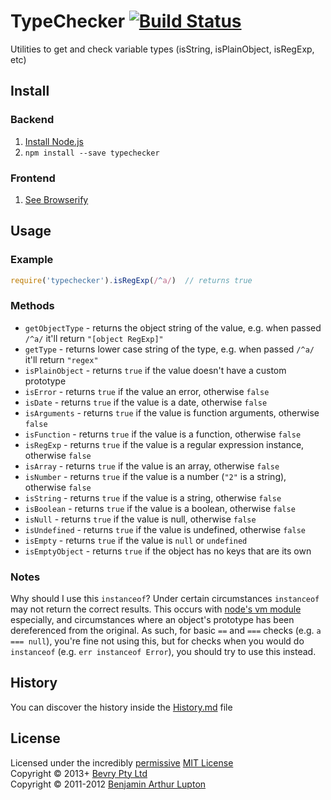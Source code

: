 # TypeChecker [![Build Status](https://secure.travis-ci.org/bevry/typechecker.png?branch=master)](http://travis-ci.org/bevry/typechecker)
Utilities to get and check variable types (isString, isPlainObject, isRegExp, etc)



## Install

### Backend

1. [Install Node.js](http://bevry.me/node/install)
2. `npm install --save typechecker`

### Frontend

1. [See Browserify](http://browserify.org/)



## Usage

### Example

``` javascript
require('typechecker').isRegExp(/^a/)  // returns true
```

### Methods

- `getObjectType` - returns the object string of the value, e.g. when passed `/^a/` it'll return `"[object RegExp]"`
- `getType` - returns lower case string of the type, e.g. when passed `/^a/` it'll return `"regex"`
- `isPlainObject` - returns `true` if the value doesn't have a custom prototype
- `isError` - returns `true` if the value an error, otherwise `false`
- `isDate` - returns `true` if the value is a date, otherwise `false`
- `isArguments` - returns `true` if the value is function arguments, otherwise `false`
- `isFunction` - returns `true` if the value is a function, otherwise `false`
- `isRegExp` - returns `true` if the value is a regular expression instance, otherwise `false`
- `isArray` - returns `true` if the value is an array, otherwise `false`
- `isNumber` - returns `true` if the value is a number (`"2"` is a string), otherwise `false`
- `isString` - returns `true` if the value is a string, otherwise `false`
- `isBoolean` - returns `true` if the value is a boolean, otherwise `false`
- `isNull` - returns `true` if the value is null, otherwise `false`
- `isUndefined` - returns `true` if the value is undefined, otherwise `false`
- `isEmpty` - returns `true` if the value is `null` or `undefined`
- `isEmptyObject` - returns `true` if the object has no keys that are its own


### Notes

Why should I use this `instanceof`? Under certain circumstances `instanceof` may not return the correct results.
This occurs with [node's vm module](http://nodejs.org/api/vm.html#vm_globals) especially, and circumstances where an object's prototype has been dereferenced from the original.
As such, for basic `==` and `===` checks (e.g. `a === null`), you're fine not using this, but for checks when you would do `instanceof` (e.g. `err instanceof Error`), you should try to use this instead.


## History
You can discover the history inside the [History.md](https://github.com/bevry/typechecker/blob/master/History.md#files) file



## License
Licensed under the incredibly [permissive](http://en.wikipedia.org/wiki/Permissive_free_software_licence) [MIT License](http://creativecommons.org/licenses/MIT/)
<br/>Copyright © 2013+ [Bevry Pty Ltd](http://bevry.me)
<br/>Copyright © 2011-2012 [Benjamin Arthur Lupton](http://balupton.com)
